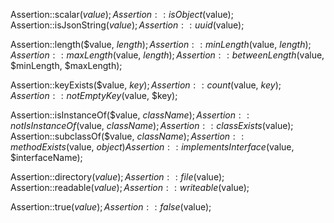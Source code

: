Assertion::scalar($value);
Assertion::isObject($value);
Assertion::isJsonString($value);
Assertion::uuid($value);

Assertion::length($value, $length);
Assertion::minLength($value, $length);
Assertion::maxLength($value, $length);
Assertion::betweenLength($value, $minLength, $maxLength);

Assertion::keyExists($value, $key);
Assertion::count($value, $key);
Assertion::notEmptyKey($value, $key);

Assertion::isInstanceOf($value, $className);
Assertion::notIsInstanceOf($value, $className);
Assertion::classExists($value);
Assertion::subclassOf($value, $className);
Assertion::methodExists($value, $object)
Assertion::implementsInterface($value, $interfaceName);

Assertion::directory($value);
Assertion::file($value);
Assertion::readable($value);
Assertion::writeable($value);

Assertion::true($value);
Assertion::false($value);
